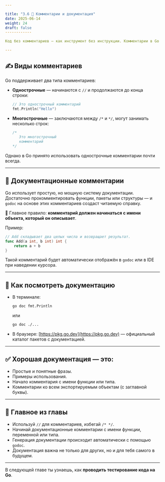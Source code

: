 ```yaml
---

title: "3.6 💬 Комментарии и документация"
date: 2025-06-14
weight: 24
draft: false
------------

Код без комментариев — как инструмент без инструкции. Комментарии в Go важны не только для чтения кода, но и для автоматической генерации документации с помощью встроенного инструмента `godoc`.

---
```


## ✍️ Виды комментариев

Go поддерживает два типа комментариев:

* **Однострочные** — начинаются с `//` и продолжаются до конца строки:

  ```go
  // Это однострочный комментарий
  fmt.Println("Hello")
  ```

* **Многострочные** — заключаются между `/*` и `*/`, могут занимать несколько строк:

  ```go
  /*
     Это многострочный
     комментарий
  */
  ```

Однако в Go принято использовать однострочные комментарии почти всегда.

---

## 📄 Документационные комментарии

Go использует простую, но мощную систему документации. Достаточно прокомментировать функции, пакеты или структуры — и `godoc` на основе этих комментариев создаст читаемую справку.

📌 Главное правило: **комментарий должен начинаться с имени объекта, который он описывает**.

Пример:

```go
// Add складывает два целых числа и возвращает результат.
func Add(a int, b int) int {
    return a + b
}
```

Такой комментарий будет автоматически отображён в `godoc` или в IDE при наведении курсора.

---

## 🧰 Как посмотреть документацию

* В терминале:

  ```bash
  go doc fmt.Println
  ```

  или

  ```bash
  go doc ./...
  ```

* В браузере: [https://pkg.go.dev](https://pkg.go.dev) — официальный каталог пакетов с документацией.

---

## ✅ Хорошая документация — это:

* Простые и понятные фразы.
* Примеры использования.
* Начало комментария с имени функции или типа.
* Комментарии ко всем экспортируемым объектам (с заглавной буквы).

---

## 📌 Главное из главы

* Используй `//` для комментариев, избегай `/* */`.
* Начинай документационные комментарии с имени функции, переменной или типа.
* Генерация документации происходит автоматически с помощью `godoc`.
* Документация важна не только для других, но и для тебя самого в будущем.

---

В следующей главе ты узнаешь, как **проводить тестирование кода на Go**.
